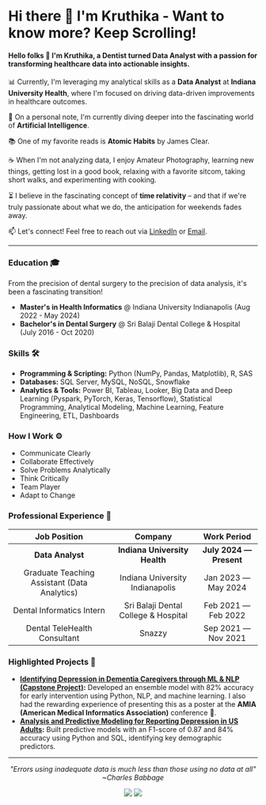 # Hi there 👋 I'm Kruthika - Want to know more? Keep Scrolling!

#### Hello folks 👋 I'm Kruthika, a **Dentist turned Data Analyst** with a passion for transforming healthcare data into actionable insights.

📊   Currently, I'm leveraging my analytical skills as a **Data Analyst** at **Indiana University Health**, where I'm focused on driving data-driven improvements in healthcare outcomes.

🌱   On a personal note, I'm currently diving deeper into the fascinating world of **Artificial Intelligence**.

📚   One of my favorite reads is **Atomic Habits** by James Clear.

☕  When I'm not analyzing data, I enjoy Amateur Photography, learning new things, getting lost in a good book, relaxing with a favorite sitcom, taking short walks, and experimenting with cooking.

⏳   I believe in the fascinating concept of **time relativity** – and that if we're truly passionate about what we do, the anticipation for weekends fades away.

📫   Let's connect! Feel free to reach out via [LinkedIn](https://www.linkedin.com/in/kruthikagaddam/) or [Email](mailto:kruthikagaddam99@gmail.com).

---

###   Education 🎓
From the precision of dental surgery to the precision of data analysis, it's been a fascinating transition!

* **Master's in Health Informatics** @ Indiana University Indianapolis (Aug 2022 - May 2024)
* **Bachelor's in Dental Surgery** @ Sri Balaji Dental College & Hospital (July 2016 - Oct 2020)

###   Skills 🛠️

* **Programming & Scripting:** Python (NumPy, Pandas, Matplotlib), R, SAS
* **Databases:** SQL Server, MySQL, NoSQL, Snowflake
* **Analytics & Tools:** Power BI, Tableau, Looker, Big Data and Deep Learning (Pyspark, PyTorch, Keras, Tensorflow),
Statistical Programming, Analytical Modeling, Machine Learning, Feature Engineering, ETL, Dashboards

### How I Work ⚙️

* Communicate Clearly
* Collaborate Effectively
* Solve Problems Analytically
* Think Critically
* Team Player
* Adapt to Change
  
###   Professional Experience 💼

|   Job Position   |   Company   |   Work Period   |
|   :---:   |   :---:   |   :---:   |
|   **Data Analyst** |   **Indiana University Health** |   **July 2024 — Present**   |
|   Graduate Teaching Assistant (Data Analytics)   |   Indiana University Indianapolis   |   Jan 2023 — May 2024   |
|   Dental Informatics Intern   |   Sri Balaji Dental College & Hospital   |   Feb 2021 — Feb 2022   |
|   Dental TeleHealth Consultant   |   Snazzy   |   Sep 2021 — Nov 2021   |

### Highlighted Projects 📂

* **[Identifying Depression in Dementia Caregivers through ML & NLP (Capstone Project)](https://github.com/KruthikaGaddam/Estimating_the_Risk_of_Depression_among_Dementia_Caregivers__A_Feasibility_Study):** Developed an ensemble model with 82% accuracy for early intervention using Python, NLP, and machine learning. I also had the rewarding experience of presenting this as a poster at the **AMIA (American Medical Informatics Association)** conference 🔬.
* **[Analysis and Predictive Modeling for Reporting Depression in US Adults](https://github.com/KruthikaGaddam/A-Comparative-Analysis-and-Predictive-Model-for-Reporting-Depression-in-U.S-Adults):** Built predictive models with an F1-score of 0.87 and 84% accuracy using Python and SQL, identifying key demographic predictors.
---

<p align="center">
    <i>"Errors using inadequate data is much less than those using no data at all" ~Charles Babbage </i>
</p>


<p align="center">
  <a target="_blank" href="https://www.linkedin.com/in/kruthikagaddam/"><img src="https://img.shields.io/badge/-LinkedIn-0077B5?style=for-the-badge&logo=Linkedin&logoColor=white"></img></a>
<a target="_blank" href="mailto:kruthikagaddam99@gmail.com"><img src="https://img.shields.io/badge/-Gmail-D14836?style=for-the-badge&logo=Gmail&logoColor=white"></img></a>
</p>
